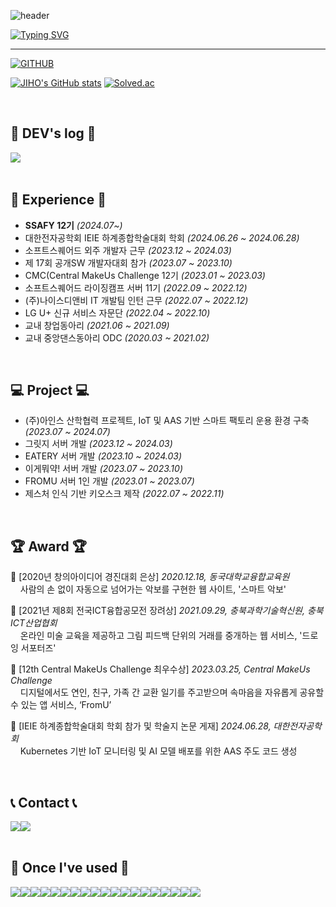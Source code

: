 ![header](https://capsule-render.vercel.app/api?type=waving&color=6994CDEE&text=&animation=twinkling&height=80)

[![Typing SVG](https://readme-typing-svg.demolab.com?font=Alkatra&weight=500&size=45&duration=4000&pause=3&color=6994CDEE&center=false&vCenter=false&multiline=true&repeat=true&width=1000&height=100&lines=Welcome+to+Minji's+GitHub!👩🏻‍💻)](https://git.io/typing-svg)
 
<div align="left">
 
 ---
     
[![GITHUB](https://hits.seeyoufarm.com/api/count/incr/badge.svg?url=https%3A%2F%2Fgithub.com%2Fjiholee0&count_bg=%23F29494&title_bg=%232F2E2E&icon=github.svg&icon_color=%23FFFFFF&title=GITHUB&edge_flat=false)](https://github.com/jiholee0)


<!-- [![JIHO's languages](https://github-readme-stats.vercel.app/api/top-langs/?username=jiholee0&layout=compact&theme=nord&hide_border=true&langs_count=10)](https://github.com/jiholee0/github-readme-stats) -->
[![JIHO's GitHub stats](https://github-readme-stats.vercel.app/api?username=jiholee0&theme=nord&hide_border=true&count_private=true)](https://github.com/jiholee0/github-readme-stats) [![Solved.ac](http://mazassumnida.wtf/api/v2/generate_badge?boj=dlwlgh1254)](https://solved.ac/dlwlgh1254)

 
<!--  <a href="https://github.com/jiholee0">
    <img align="center" src="https://github-readme-activity-graph.cyclic.app/graph?username=jiholee0&theme=light&height=400&width=400&bg_color=white&title_color=2f80ed&color=2f80ed&line=2f80ed&point=1074b8&custom_title=jiholee0's%20Contribution%20Graph&area=true&hide_border=true&font_color=2f80ed&font_weight=bold" />
  </a> -->
 
<br>

## 📝 DEV's log 📝
<div style="display:flex; flex-direction:row;">
    <a href="https://easyhomputer.tistory.com">
        <img src="https://img.shields.io/badge/Tistory-000000?style=for-the-badge&logo=Tistory&logoColor=white"> 
    </a>
<!--     <a href="https://www.notion.so/homputer/Notion-3a51e19fa20a4c08a3c1d281a7a2c741">
        <img src="https://img.shields.io/badge/Notion-9999FF?style=for-the-badge&logo=Notion&logoColor=white"> 
    </a> -->
<!--[![Tistory's Card](https://github-readme-tistory-card.vercel.app/api?name=easyhomputer&theme=default)](https://easyhomputer.tistory.com)-->
<br>
<!--  <a href="https://jiho0607.notion.site/Deep-Dive-Into-Design-Patterns-e84ccd8bbd8b40c58a0fab9ccaeb2b41" title = "Deep Dive Into Design Patterns">
  <img src="https://github.com/jiholee0/jiholee0/assets/42367169/3ba5cb71-7015-491a-b2e8-149bf7d3648d" width="100" height="100"/>
 </a>
 ← 𝘋𝘦𝘴𝘪𝘨𝘯 𝘗𝘢𝘵𝘵𝘦𝘳𝘯𝘴 𝘚𝘵𝘶𝘥𝘺 𝘕𝘰𝘵𝘦𝘴 -->
</div><br>

## 💪 Experience 💪
- **SSAFY 12기** _(2024.07~)_
- 대한전자공학회 IEIE 하계종합학술대회 학회 _(2024.06.26 ~ 2024.06.28)_
- 소프트스퀘어드 외주 개발자 근무 _(2023.12 ~ 2024.03)_
- 제 17회 공개SW 개발자대회 참가 _(2023.07 ~ 2023.10)_
- CMC(Central MakeUs Challenge 12기 _(2023.01 ~ 2023.03)_
- 소프트스퀘어드 라이징캠프 서버 11기 _(2022.09 ~ 2022.12)_
- (주)나이스디앤비 IT 개발팀 인턴 근무 _(2022.07 ~ 2022.12)_
- LG U+ 신규 서비스 자문단 _(2022.04 ~ 2022.10)_
- 교내 창업동아리 _(2021.06 ~ 2021.09)_
- 교내 중앙댄스동아리 ODC _(2020.03 ~ 2021.02)_

<br>

## 💻 Project 💻
- (주)아인스 산학협력 프로젝트, IoT 및 AAS 기반 스마트 팩토리 운용 환경 구축 _(2023.07 ~ 2024.07)_
- 그릿지 서버 개발 _(2023.12 ~ 2024.03)_
- EATERY 서버 개발 _(2023.10 ~ 2024.03)_
- 이게뭐약! 서버 개발 _(2023.07 ~ 2023.10)_
- FROMU 서버 1인 개발 _(2023.01 ~ 2023.07)_
- 제스처 인식 기반 키오스크 제작 _(2022.07 ~ 2022.11)_

<br>

## 🏆 Award 🏆

🥈 [2020년 창의아이디어 경진대회 은상] *2020.12.18, 동국대학교융합교육원*
<br> &nbsp; &nbsp; 사람의 손 없이 자동으로 넘어가는 악보를 구현한 웹 사이트, '스마트 악보'

🥉 [2021년 제8회 전국ICT융합공모전 장려상] *2021.09.29, 충북과학기술혁신원, 충북ICT산업협회*
<br> &nbsp; &nbsp; 온라인 미술 교육을 제공하고 그림 피드백 단위의 거래를 중개하는 웹 서비스, '드로잉 서포터즈'

🏅 [12th Central MakeUs Challenge 최우수상] *2023.03.25, Central MakeUs Challenge*
<br> &nbsp; &nbsp; 디지털에서도 연인, 친구, 가족 간 교환 일기를 주고받으며 속마음을 자유롭게 공유할 수 있는 앱 서비스, ‘FromU’

📄 [IEIE 하계종합학술대회 학회 참가 및 학술지 논문 게재] *2024.06.28, 대한전자공학회*
<br> &nbsp; &nbsp; Kubernetes 기반 IoT 모니터링 및 AI 모델 배포를 위한 AAS 주도 코드 생성

<br>
 
## 📞 Contact 📞
<div style="display:flex; flex-direction:row;">
    <a href="https://www.instagram.com/6_o777/">
        <img src="https://img.shields.io/badge/Instagram-E4405F?style=for-the-badge&logo=Instagram&logoColor=white"> 
    </a>
    <a href="mailto:dlwlgh1254@gmail.com">
        <img src="https://img.shields.io/badge/Gmail-EA4335?style=for-the-badge&logo=Gmail&logoColor=white"> 
    </a>
</div><br>
    
## 🔨 Once I've used 🔨
<div style="display:flex; flex-direction:row;">
    <img src="https://img.shields.io/badge/java-007396?style=for-the-badge&logo=java&logoColor=white"> 
    <img src="https://img.shields.io/badge/Spring Boot-6DB33F?style=for-the-badge&logo=spring boot&logoColor=white"> 
    <!--<img src="https://img.shields.io/badge/Gradle-02303A?style=for-the-badge&logo=gradle&logoColor=white"> -->
    <img src="https://img.shields.io/badge/oracle-F80000?style=for-the-badge&logo=oracle&logoColor=white"> 
    <img src="https://img.shields.io/badge/mysql-4479A1?style=for-the-badge&logo=mysql&logoColor=white"> 
    <img src="https://img.shields.io/badge/firebase-FFCA28?style=for-the-badge&logo=firebase&logoColor=white">
    <br>
    <img src="https://img.shields.io/badge/linux-FCC624?style=for-the-badge&logo=linux&logoColor=black"> 
    <img src="https://img.shields.io/badge/apache tomcat-F8DC75?style=for-the-badge&logo=apachetomcat&logoColor=black">
    <img src="https://img.shields.io/badge/Amazon AWS-232F3E?style=for-the-badge&logo=amazon aws&logoColor=white"> 
    <img src="https://img.shields.io/badge/Amazon EC2-FF9900?style=for-the-badge&logo=amazon ec2&logoColor=white"> 
    <img src="https://img.shields.io/badge/Amazon RDS-527FFF?style=for-the-badge&logo=amazon rds&logoColor=white">
    <br>
    <img src="https://img.shields.io/badge/html5-E34F26?style=flat-square&logo=html5&logoColor=white"> 
    <img src="https://img.shields.io/badge/css-1572B6?style=flat-square&logo=css3&logoColor=white"> 
    <img src="https://img.shields.io/badge/javascript-F7DF1E?style=flat-square&logo=javascript&logoColor=black"> 
    <img src="https://img.shields.io/badge/Backbone.js-0071B5?style=flat-square&logo=backbone.js&logoColor=black"> 
    <img src="https://img.shields.io/badge/bootstrap-7952B3?style=flat-square&logo=bootstrap&logoColor=white">
    <br>
    <img src="https://img.shields.io/badge/Kotlin-7F52FF?style=flat-square&logo=kotlin&logoColor=white">
    <img src="https://img.shields.io/badge/Andoid Studio-3DDC84?style=flat-square&logo=android studio&logoColor=white">
    <img src="https://img.shields.io/badge/python-3776AB?style=flat-square&logo=python&logoColor=white"> 
    <img src="https://img.shields.io/badge/OpenCV-5C3EE8?style=flat-square&logo=opencv&logoColor=white"> 
    <br>
</div><br>
</div>
